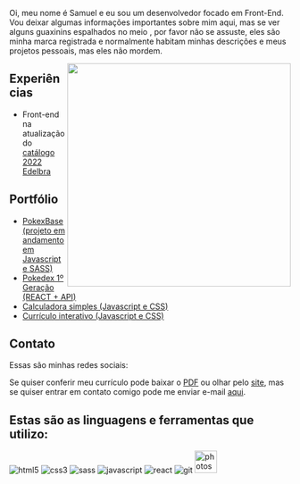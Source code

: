 
<p>Oi, meu nome é Samuel e eu sou um desenvolvedor focado em Front-End. Vou deixar algumas informações importantes sobre mim aqui, mas se ver alguns guaxinins espalhados no meio , por favor não se assuste, eles são minha marca registrada e normalmente habitam minhas descrições e meus projetos pessoais, mas eles não mordem.</p>

<img align="right" width="400" src="https://user-images.githubusercontent.com/104655361/177260769-570d1921-5a5f-4760-915e-8c7de690ff86.gif"/>
<h2>Experiências</h2>
<ul>
<li>Front-end na atualização do <a href="http://www.edelbra.com.br/catalogo2022/">catálogo 2022 Edelbra</a></li>
</ul>

<h2>Portfólio</h2>
<ul>
  <li><a href="https://pokexbase.netlify.app/offtank.html">PokexBase (projeto em andamento em Javascript e SASS)</a></li>
  <li><a href="https://pokedexgx.netlify.app/" target="blank">Pokedex 1º Geração (REACT + API)</a></li>
  <li><a href="https://calculadorasimplesgx.netlify.app/" target="blank">Calculadora simples (Javascript e CSS)</a></li>
  <li><a href="https://curriculointerativo.netlify.app/" target="blank">Currículo interativo (Javascript e CSS)</a></li>
</ul>

<h2>Contato</h2>
<p>Essas são minhas redes sociais:</p>

<p>Se quiser conferir meu currículo pode baixar o <a href="https://github.com/Guaxininho/Guaxininho/files/9912421/Samuel.Cavalcanti.-.Curriculo.pdf" download>PDF</a> ou olhar pelo <a href="https://curriculosc.netlify.app/">site</a>, mas se quiser entrar em contato comigo pode me enviar e-mail <a href="mailto: samuelcavalcantimg@gmail.com">aqui</a>.</p>
<h2 align="left">Estas são as linguagens e ferramentas que utilizo:</h2>
<p align="left"> 
<img src="https://user-images.githubusercontent.com/104655361/187089537-e1a1d643-02f7-4073-a45c-e38f5fc43f57.png" alt="html5"/>
<img src="https://user-images.githubusercontent.com/104655361/187089706-059f2c2c-d49d-4eea-8a0c-5043e16479b6.png" alt="css3"/>
<img src="https://user-images.githubusercontent.com/104655361/187089830-4fedce58-93a4-45b5-b34c-5b401c9a3987.png" alt="sass"/>
<img src="https://user-images.githubusercontent.com/104655361/187090368-34f8cf79-379d-4548-a999-b946b6cc97ac.png" alt="javascript"/>
<img src="https://user-images.githubusercontent.com/104655361/187090576-dff33335-1c25-4b8d-b923-64d8a5905471.png" alt="react"/>
<img src="https://user-images.githubusercontent.com/104655361/187090270-89a580a6-77a8-4eac-b86b-d426028b3a70.png" alt="git"/>
<img src="https://user-images.githubusercontent.com/104655361/187090700-2102a323-b619-4fe1-98ac-5ca4fa10e58b.png" alt="photoshop" width="40" height="40"/>
</p>
